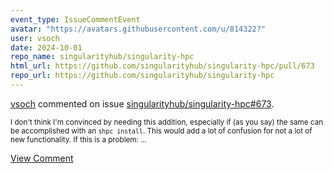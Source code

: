 ```yaml
---
event_type: IssueCommentEvent
avatar: "https://avatars.githubusercontent.com/u/814322?"
user: vsoch
date: 2024-10-01
repo_name: singularityhub/singularity-hpc
html_url: https://github.com/singularityhub/singularity-hpc/pull/673
repo_url: https://github.com/singularityhub/singularity-hpc
---
```


<a href='https://github.com/vsoch' target='_blank'>vsoch</a> commented on issue <a href='https://github.com/singularityhub/singularity-hpc/pull/673' target='_blank'>singularityhub/singularity-hpc#673</a>.

<small>I don't think I'm convinced by needing this addition, especially if (as you say) the same can be accomplished with an `shpc install`. This would add a lot of confusion for not a lot of new functionality. If this is a problem:...</small>

<a href='https://github.com/singularityhub/singularity-hpc/pull/673' target='_blank'>View Comment</a>
